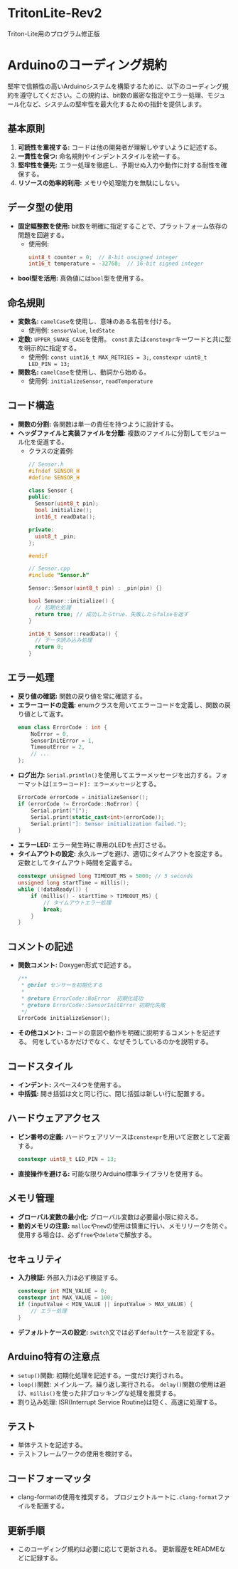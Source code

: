 # TritonLite-Rev2
Triton-Lite用のプログラム修正版


# Arduinoのコーディング規約

堅牢で信頼性の高いArduinoシステムを構築するために、以下のコーディング規約を遵守してください。この規約は、bit数の厳密な指定やエラー処理、モジュール化など、システムの堅牢性を最大化するための指針を提供します。

## 基本原則

1. **可読性を重視する:** コードは他の開発者が理解しやすいように記述する。
2. **一貫性を保つ:** 命名規則やインデントスタイルを統一する。
3. **堅牢性を優先:** エラー処理を徹底し、予期せぬ入力や動作に対する耐性を確保する。
4. **リソースの効率的利用:** メモリや処理能力を無駄にしない。

## データ型の使用

- **固定幅整数を使用:** bit数を明確に指定することで、プラットフォーム依存の問題を回避する。
    - 使用例:
        ```cpp
        uint8_t counter = 0;  // 8-bit unsigned integer
        int16_t temperature = -32768;  // 16-bit signed integer
        ```
- **bool型を活用:** 真偽値には`bool`型を使用する。

## 命名規則

- **変数名:** `camelCase`を使用し、意味のある名前を付ける。
    - 使用例: `sensorValue`, `ledState`
- **定数:** `UPPER_SNAKE_CASE`を使用。 `const`または`constexpr`キーワードと共に型を明示的に指定する。
    - 使用例: `const uint16_t MAX_RETRIES = 3;`, `constexpr uint8_t LED_PIN = 13;`
- **関数名:** `camelCase`を使用し、動詞から始める。
    - 使用例: `initializeSensor`, `readTemperature`

## コード構造

- **関数の分割:** 各関数は単一の責任を持つように設計する。
- **ヘッダファイルと実装ファイルを分離:** 複数のファイルに分割してモジュール化を促進する。
    - クラスの定義例:
        ```cpp
        // Sensor.h
        #ifndef SENSOR_H
        #define SENSOR_H

        class Sensor {
        public:
          Sensor(uint8_t pin);
          bool initialize();
          int16_t readData();

        private:
          uint8_t _pin;
        };

        #endif

        // Sensor.cpp
        #include "Sensor.h"

        Sensor::Sensor(uint8_t pin) : _pin(pin) {}

        bool Sensor::initialize() {
          // 初期化処理
          return true; // 成功したらtrue、失敗したらfalseを返す
        }

        int16_t Sensor::readData() {
          // データ読み込み処理
          return 0;
        }
        ```

## エラー処理

- **戻り値の確認:** 関数の戻り値を常に確認する。
- **エラーコードの定義:** enumクラスを用いてエラーコードを定義し、関数の戻り値として返す。
    ```cpp
    enum class ErrorCode : int {
        NoError = 0,
        SensorInitError = 1,
        TimeoutError = 2,
        // ...
    };
    ```
- **ログ出力:** `Serial.println()`を使用してエラーメッセージを出力する。フォーマットは`[エラーコード]: エラーメッセージ`とする。
    ```cpp
    ErrorCode errorCode = initializeSensor();
    if (errorCode != ErrorCode::NoError) {
        Serial.print("[");
        Serial.print(static_cast<int>(errorCode));
        Serial.print("]: Sensor initialization failed.");
    }
    ```
- **エラーLED:** エラー発生時に専用のLEDを点灯させる。
- **タイムアウトの設定:** 永久ループを避け、適切にタイムアウトを設定する。 定数としてタイムアウト時間を定義する。
    ```cpp
    constexpr unsigned long TIMEOUT_MS = 5000; // 5 seconds
    unsigned long startTime = millis();
    while (!dataReady()) {
        if (millis() - startTime > TIMEOUT_MS) {
            // タイムアウトエラー処理
            break;
        }
    }
    ```

## コメントの記述

- **関数コメント:** Doxygen形式で記述する。
    ```cpp
    /**
     * @brief センサーを初期化する
     * 
     * @return ErrorCode::NoError  初期化成功
     * @return ErrorCode::SensorInitError 初期化失敗
     */
    ErrorCode initializeSensor();
    ```
- **その他コメント:** コードの意図や動作を明確に説明するコメントを記述する。 何をしているかだけでなく、なぜそうしているのかを説明する。

## コードスタイル

- **インデント:** スペース4つを使用する。
- **中括弧:** 開き括弧は文と同じ行に、閉じ括弧は新しい行に配置する。

## ハードウェアアクセス

- **ピン番号の定義:** ハードウェアリソースは`constexpr`を用いて定数として定義する。
    ```cpp
    constexpr uint8_t LED_PIN = 13;
    ```
- **直接操作を避ける:** 可能な限りArduino標準ライブラリを使用する。

## メモリ管理

- **グローバル変数の最小化:** グローバル変数は必要最小限に抑える。
- **動的メモリの注意:** `malloc`や`new`の使用は慎重に行い、メモリリークを防ぐ。 使用する場合は、必ず`free`や`delete`で解放する。

## セキュリティ

- **入力検証:** 外部入力は必ず検証する。
    ```cpp
    constexpr int MIN_VALUE = 0;
    constexpr int MAX_VALUE = 100;
    if (inputValue < MIN_VALUE || inputValue > MAX_VALUE) {
        // エラー処理
    }
    ```
- **デフォルトケースの設定:** `switch`文では必ず`default`ケースを設定する。

## Arduino特有の注意点

- `setup()`関数: 初期化処理を記述する。一度だけ実行される。
- `loop()`関数: メインループ。繰り返し実行される。  `delay()`関数の使用は避け、`millis()`を使った非ブロッキングな処理を推奨する。
- 割り込み処理:  ISR(Interrupt Service Routine)は短く、高速に処理する。

## テスト

- 単体テストを記述する。
- テストフレームワークの使用を検討する。

## コードフォーマッタ

- clang-formatの使用を推奨する。 プロジェクトルートに`.clang-format`ファイルを配置する。

## 更新手順

- このコーディング規約は必要に応じて更新される。 更新履歴をREADMEなどに記録する。
